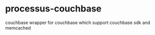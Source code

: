 processus-couchbase
===================

couchbase wrapper for couchbase which support couchbase sdk and memcached